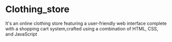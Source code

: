 # Clothing_store
It's an online clothing store featuring a user-friendly web interface complete with a shopping cart system,crafted using a combination of HTML, CSS, and JavaScript
